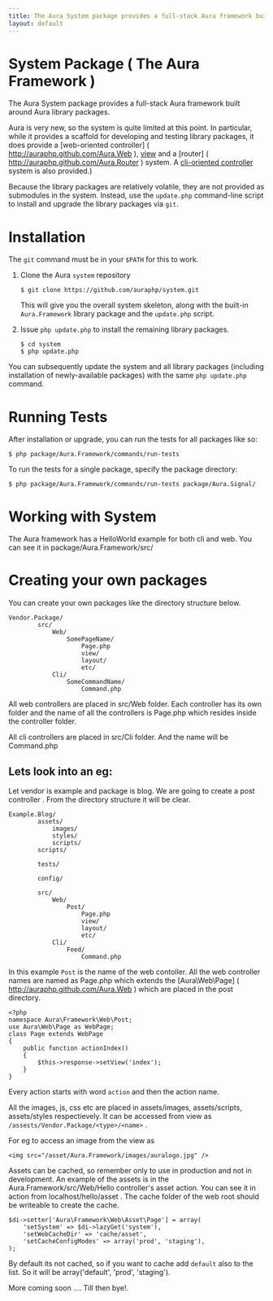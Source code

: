 ```yaml
---
title: The Aura System package provides a full-stack Aura framework built around Aura library packages.
layout: default
---
```


System Package ( The Aura Framework )
=====================================

The Aura System package provides a full-stack Aura framework built around Aura library packages.

Aura is very new, so the system is quite limited at this point. In particular, while it provides a scaffold for developing and testing library packages, it does provide a [web-oriented controller] ( http://auraphp.github.com/Aura.Web ), [view]( http://auraphp.github.com/Aura.View ) and a [router] ( http://auraphp.github.com/Aura.Router ) system. A [cli-oriented controller]( http://auraphp.github.com/Aura.Cli ) system is also provided.)

Because the library packages are relatively volatile, they are not provided as submodules in the system.  Instead, use the `update.php` command-line script to install and upgrade the library packages via `git`.


Installation
============

The `git` command must be in your `$PATH` for this to work.

1.  Clone the Aura `system` repository

        $ git clone https://github.com/auraphp/system.git
    
    This will give you the overall system skeleton, along with the built-in
    `Aura.Framework` library package and the `update.php` script.

2.  Issue `php update.php` to install the remaining library packages.

        $ cd system
        $ php update.php

You can subsequently update the system and all library packages (including installation of newly-available packages) with the same `php update.php` command.


Running Tests
=============

After installation or upgrade, you can run the tests for all packages like so:

    $ php package/Aura.Framework/commands/run-tests

To run the tests for a single package, specify the package directory:

    $ php package/Aura.Framework/commands/run-tests package/Aura.Signal/
    
Working with System
===================
The Aura framework has a HelloWorld example for both cli and web. You can see it in package/Aura.Framework/src/

Creating your own packages
==========================

You can create your own packages like the directory structure below.

    Vendor.Package/
            src/
                Web/
                    SomePageName/
                        Page.php
                        view/
                        layout/
                        etc/
                Cli/
                    SomeCommandName/
                        Command.php
                        
All web controllers are placed in src/Web folder. Each controller has its own folder and the name of all the controllers is Page.php which resides inside the controller folder.

All cli controllers are placed in src/Cli folder. And the name will be Command.php
                        
Lets look into an eg: 
---------------------

Let vendor is example and package is blog. We are going to create a post controller . From the directory structure it will be clear.

    Example.Blog/
            assets/
                images/
                styles/
                scripts/
            scripts/
                
            tests/
                
            config/
                
            src/
                Web/
                    Post/
                        Page.php
                        view/
                        layout/
                        etc/
                Cli/
                    Feed/
                        Command.php

In this example `Post` is the name of the web contoller. All the web controller names are named as Page.php which extends the [Aura\Web\Page] ( http://auraphp.github.com/Aura.Web ) which are placed in the post directory.

    <?php
    namespace Aura\Framework\Web\Post;
    use Aura\Web\Page as WebPage;
    class Page extends WebPage
    {
        public function actionIndex()
        {
            $this->response->setView('index');
        }
    }

Every action starts with word `action` and then the action name.

All the images, js, css etc are placed in assets/images, assets/scripts, assets/styles respectievely. It can be accessed from view as `/assests/Vendor.Package/<type>/<name>` . 

For eg to access an image from the view as 
    
    <img src="/asset/Aura.Framework/images/auralogo.jpg" />

Assets can be cached, so remember only to use in production and not in development. An example of the assets is in the Aura.Framework/src/Web/Hello controller's asset action. You can see it in action from localhost/hello/asset .
The cache folder of the web root should be writeable to create the cache.

    $di->setter['Aura\Framework\Web\Asset\Page'] = array(
        'setSystem' => $di->lazyGet('system'),
        'setWebCacheDir' => 'cache/asset',
        'setCacheConfigModes' => array('prod', 'staging'),
    );
    
By default its not cached, so if you want to cache add `default` also to the list. So it will be array('default', 'prod', 'staging').

More coming soon .... Till then bye!.
